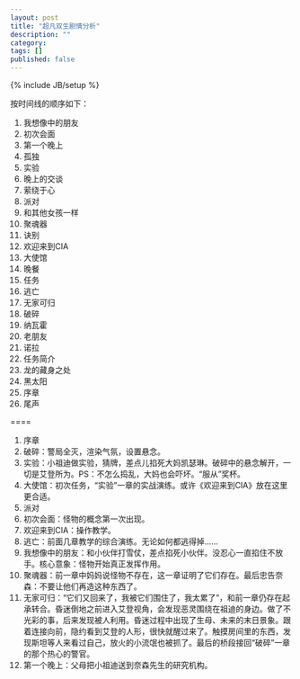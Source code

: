 ```yaml
---
layout: post
title: "超凡双生剧情分析"
description: ""
category: 
tags: []
published: false
---
```

{% include JB/setup %}

按时间线的顺序如下：   
1. 我想像中的朋友   
2. 初次会面   
3. 第一个晚上   
4. 孤独   
5. 实验   
6. 晚上的交谈   
7. 萦绕于心   
8. 派对   
9. 和其他女孩一样   
10. 聚魂器   
11. 诀别   
12. 欢迎来到CIA   
13. 大使馆   
14. 晚餐   
15. 任务   
16. 逃亡   
17. 无家可归   
18. 破碎   
19. 纳瓦霍   
20. 老朋友   
21. 诺拉   
22. 任务简介   
23. 龙的藏身之处   
24. 黑太阳   
25. 序章   
26. 尾声   

====

1. 序章
2. 破碎：警局全灭，渲染气氛，设置悬念。
3. 实验：小祖迪做实验，猜牌，差点儿掐死大妈凯瑟琳。破碎中的悬念解开，一切是艾登所为。PS：不怎么捣乱，大妈也会吓坏。“服从”奖杯。
4. 大使馆：初次任务，“实验”一章的实战演练。或许《欢迎来到CIA》放在这里更合适。
5. 派对
6. 初次会面：怪物的概念第一次出现。
7. 欢迎来到CIA：操作教学。
8. 逃亡：前面几章教学的综合演练。无论如何都逃得掉……
9. 我想像中的朋友：和小伙伴打雪仗，差点掐死小伙伴。没忍心一直掐住不放手。核心意象：怪物开始真正发挥作用。
10. 聚魂器：前一章中妈妈说怪物不存在，这一章证明了它们存在。最后忠告奈森：不要让他们再造这种东西了。
11. 无家可归：“它们又回来了，我被它们围住了，我太累了”，和前一章仍存在起承转合。昏迷倒地之前进入艾登视角，会发现恶灵围绕在祖迪的身边。做了不光彩的事，后来发现被人利用。昏迷过程中出现了生母、未来的末日景象。跟着连接向前，隐约看到艾登的人形，很快就醒过来了。触摸房间里的东西，发现斯坦等人来看过自己，放火的小流氓也被抓了。最后的桥段接回“破碎”一章的那个热心的警官。
12. 第一个晚上：父母把小祖迪送到奈森先生的研究机构。
